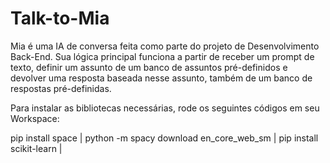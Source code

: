 # Talk-to-Mia
Mia é uma IA de conversa feita como parte do projeto de Desenvolvimento Back-End.
Sua lógica principal funciona a partir de receber um prompt de texto, definir um assunto de um banco de assuntos pré-definidos e devolver uma resposta baseada nesse assunto, também de um banco de respostas pré-definidas.

Para instalar as bibliotecas necessárias, rode os seguintes códigos em seu Workspace:

pip install space |
python -m spacy download en_core_web_sm |
pip install scikit-learn |
